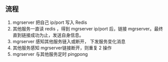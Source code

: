 ## 流程

1. mgrserver 把自己 ip/port 写入 Redis
2. 其他服务一直读 redis ，得到 mgrserver ip/port 后，链接 mgrserver。最终直到链接成功为止，发送自身信息。
3. mgrserver 感知其他服务链入或断开， 下发服务变化消息
4. 其他服务感知 mgrserver链接断开，则重复 2 操作
5. mgrserver 与其他服务定时 pingpong

